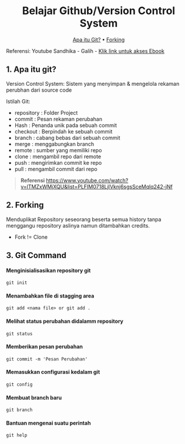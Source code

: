 
<h1 align="center">
  Belajar Github/Version Control System
</h1>

<p align="center">
  <a href="#apa-itu-git">Apa itu Git?</a> 
  • <a href="#forking">Forking</a> 
</p>

<p>
 Referensi: Youtube Sandhika - Galih
- <a href="https://git-scm.com/book/en/v2"> Klik link untuk akses Ebook</a> 
</p>



## 1. Apa itu git?

Version Control System: 
Sistem yang menyimpan & mengelola rekaman perubhan dari source code

Istilah Git:
* repository : Folder Project
* commit : Pesan rekaman perubahan
* Hash : Penanda unik pada sebuah commit
* checkout : Berpindah ke sebuah commit
* branch : cabang bebas dari sebuah commit
* merge : menggabungkan branch
* remote : sumber yang memiliki repo
* clone : mengambil repo dari remote
* push : mengirimkan commit ke repo
* pull : mengambil commit dari repo

> **Referensi**
> https://www.youtube.com/watch?v=lTMZxWMjXQU&list=PLFIM0718LjIVknj6sgsSceMqlq242-jNf

## 2. Forking

Menduplikat Repository seseorang beserta semua history tanpa menggangu repository aslinya namun ditambahkan credits.
- Fork != Clone

## 3. Git Command


<h4 font="bold" >Menginisialisasikan repository git</h4>

```
git init
```

<h4 font="bold">Menambahkan file di stagging area</h4>

```
git add <nama file> or git add .
```

<h4 font="bold">Melihat status perubahan didalamm repository</h4>

```
git status
```

<h4 font="bold">Memberikan pesan perubahan</h4>

```
git commit -m 'Pesan Perubahan'
```

<h4 font="bold">Memasukkan configurasi kedalam git</h4>

```
git config
```

<h4 font="bold">Membuat branch baru</h4>

```
git branch
```

<h4 font="bold">Bantuan mengenai suatu perintah</h4>

```
git help
```






